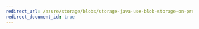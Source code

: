 ```yaml
---
redirect_url: /azure/storage/blobs/storage-java-use-blob-storage-on-premises-app
redirect_document_id: true
---
```


